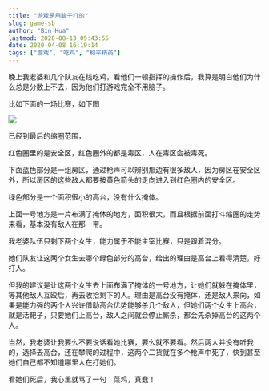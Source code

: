 ```yaml
---
title: "游戏是用脑子打的"
slug: game-sb
author: "Bin Hua"
lastmod: 2020-08-13 09:43:55
date: 2020-04-08 16:19:14
tags: ["游戏", "吃鸡", "和平精英"]
---
```


晚上我老婆和几个队友在线吃鸡，看他们一顿指挥的操作后，我算是明白他们为什么总是分数上不去，因为他们打游戏完全不用脑子。

比如下面的一场比赛，如下图

![](/imgs/gamesb.jpg)

已经到最后的缩圈范围，

红色圈里的是安全区，红色圈外的都是毒区，人在毒区会被毒死。

下面蓝色部分是一组房区，通过枪声可以辨别那边有很多敌人，因为房区在安全区外，所以房区的这些敌人都要按黄色箭头的走向进入到红色圈内的安全区。

绿色部分是一个面积很小的高台，没有什么掩体。

上面一号地方是一片布满了掩体的地方，面积很大，而且根据前面打斗缩圈的走势来看，基本没有敌人在那一带。

我老婆队伍只剩下两个女生，能力属于不能主宰比赛，只是跟着混分。

她们队友让这两个女生去哪个绿色部分的高台，给出的理由是高台上看得清楚，好打人。

但我的建议是让这两个女生去上面布满了掩体的一号地方，让她们就躲在掩体里，等其他敌人互殴后，再去收拾剩下的人。理由是高台没有掩体，还是敌人来向，如果是能力强的两个人兴许借助高台优势能够杀几个敌人，但她们两个女生上高台，就是活靶子，只要她们上高台，敌人之间就会停止厮杀，都会先杀掉高台的这两个人。

当然，我老婆让我要么不要说话看她比赛，要么就不要看。然后两人并没有听我的，选择去高台，还在攀爬的过程中，这两个二货就在多个枪声中死了，快到甚至她们自己都不知道哪里人在打她们。

看她们死后，我心里就骂了一句：菜鸡，真蠢！
